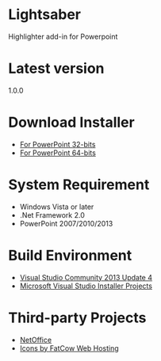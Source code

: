 # Lightsaber
Highlighter add-in for Powerpoint

# Latest version
1.0.0

# Download Installer
- [For PowerPoint 32-bits](https://github.com/examan/lightsaber/releases/download/1.0.0/Lightsaber86.msi)
- [For PowerPoint 64-bits](https://github.com/examan/lightsaber/releases/download/1.0.0/Lightsaber64.msi)

# System Requirement
- Windows Vista or later
- .Net Framework 2.0
- PowerPoint 2007/2010/2013

# Build Environment
- [Visual Studio Community 2013 Update 4](http://www.visualstudio.com/downloads/download-visual-studio-vs.aspx)
- [Microsoft Visual Studio Installer Projects](https://visualstudiogallery.msdn.microsoft.com/9abe329c-9bba-44a1-be59-0fbf6151054d)

# Third-party Projects
- [NetOffice](http://netoffice.codeplex.com/)
- [Icons by FatCow Web Hosting](https://www.iconfinder.com/iconsets/fatcow)
